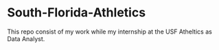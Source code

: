 # South-Florida-Athletics 
This repo consist of my work while my internship at the USF Atheltics as Data Analyst. 
